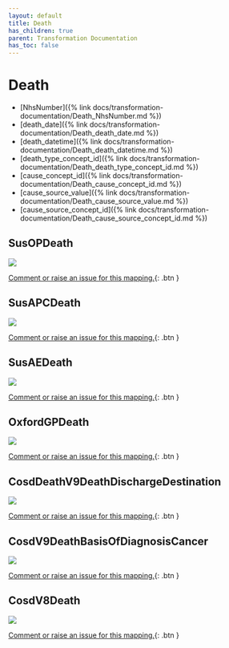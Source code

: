 ```yaml
---
layout: default
title: Death
has_children: true
parent: Transformation Documentation
has_toc: false
---
```


# Death
* [NhsNumber]({% link docs/transformation-documentation/Death_NhsNumber.md %})
* [death_date]({% link docs/transformation-documentation/Death_death_date.md %})
* [death_datetime]({% link docs/transformation-documentation/Death_death_datetime.md %})
* [death_type_concept_id]({% link docs/transformation-documentation/Death_death_type_concept_id.md %})
* [cause_concept_id]({% link docs/transformation-documentation/Death_cause_concept_id.md %})
* [cause_source_value]({% link docs/transformation-documentation/Death_cause_source_value.md %})
* [cause_source_concept_id]({% link docs/transformation-documentation/Death_cause_source_concept_id.md %})

## SusOPDeath
<a href="SusOPDeath.svg" target="_blank"><img src="SusOPDeath.svg" /></a>

[Comment or raise an issue for this mapping.](https://github.com/answerdigital/oxford-omop-data-mapper/issues/new?title=SusOPDeath%20mapping){: .btn }
## SusAPCDeath
<a href="SusAPCDeath.svg" target="_blank"><img src="SusAPCDeath.svg" /></a>

[Comment or raise an issue for this mapping.](https://github.com/answerdigital/oxford-omop-data-mapper/issues/new?title=SusAPCDeath%20mapping){: .btn }
## SusAEDeath
<a href="SusAEDeath.svg" target="_blank"><img src="SusAEDeath.svg" /></a>

[Comment or raise an issue for this mapping.](https://github.com/answerdigital/oxford-omop-data-mapper/issues/new?title=SusAEDeath%20mapping){: .btn }
## OxfordGPDeath
<a href="OxfordGPDeath.svg" target="_blank"><img src="OxfordGPDeath.svg" /></a>

[Comment or raise an issue for this mapping.](https://github.com/answerdigital/oxford-omop-data-mapper/issues/new?title=OxfordGPDeath%20mapping){: .btn }
## CosdDeathV9DeathDischargeDestination
<a href="CosdDeathV9DeathDischargeDestination.svg" target="_blank"><img src="CosdDeathV9DeathDischargeDestination.svg" /></a>

[Comment or raise an issue for this mapping.](https://github.com/answerdigital/oxford-omop-data-mapper/issues/new?title=CosdDeathV9DeathDischargeDestination%20mapping){: .btn }
## CosdV9DeathBasisOfDiagnosisCancer
<a href="CosdV9DeathBasisOfDiagnosisCancer.svg" target="_blank"><img src="CosdV9DeathBasisOfDiagnosisCancer.svg" /></a>

[Comment or raise an issue for this mapping.](https://github.com/answerdigital/oxford-omop-data-mapper/issues/new?title=CosdV9DeathBasisOfDiagnosisCancer%20mapping){: .btn }
## CosdV8Death
<a href="CosdV8Death.svg" target="_blank"><img src="CosdV8Death.svg" /></a>

[Comment or raise an issue for this mapping.](https://github.com/answerdigital/oxford-omop-data-mapper/issues/new?title=CosdV8Death%20mapping){: .btn }
